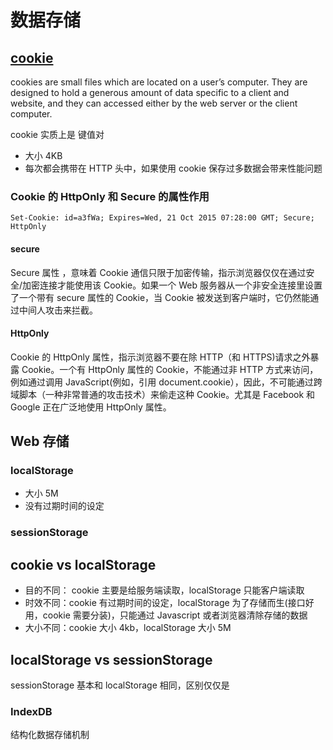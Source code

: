 # 数据存储

## [cookie](https://developer.mozilla.org/en-US/docs/Web/HTTP/Cookies)

cookies are small files which are located on a user’s computer. They are designed to hold a generous amount of data specific to a client and website, and they can accessed either by the web server or the client computer.

cookie 实质上是 键值对

- 大小 4KB
- 每次都会携带在 HTTP 头中，如果使用 cookie 保存过多数据会带来性能问题

### Cookie 的 HttpOnly 和 Secure 的属性作用

`Set-Cookie: id=a3fWa; Expires=Wed, 21 Oct 2015 07:28:00 GMT; Secure; HttpOnly`

#### secure

Secure 属性 ，意味着 Cookie 通信只限于加密传输，指示浏览器仅仅在通过安全/加密连接才能使用该 Cookie。如果一个 Web 服务器从一个非安全连接里设置了一个带有 secure 属性的 Cookie，当 Cookie 被发送到客户端时，它仍然能通过中间人攻击来拦截。

#### HttpOnly

Cookie 的 HttpOnly 属性，指示浏览器不要在除 HTTP（和 HTTPS)请求之外暴露 Cookie。一个有 HttpOnly 属性的 Cookie，不能通过非 HTTP 方式来访问，例如通过调用 JavaScript(例如，引用 document.cookie），因此，不可能通过跨域脚本（一种非常普通的攻击技术）来偷走这种 Cookie。尤其是 Facebook 和 Google 正在广泛地使用 HttpOnly 属性。

## Web 存储

### localStorage

- 大小 5M
- 没有过期时间的设定

### sessionStorage

## cookie vs localStorage

- 目的不同： cookie 主要是给服务端读取，localStorage 只能客户端读取
- 时效不同：cookie 有过期时间的设定，localStorage 为了存储而生(接口好用，cookie 需要分装)，只能通过 Javascript 或者浏览器清除存储的数据
- 大小不同：cookie 大小 4kb，localStorage 大小 5M

## localStorage vs sessionStorage

sessionStorage 基本和 localStorage 相同，区别仅仅是

### IndexDB

结构化数据存储机制
